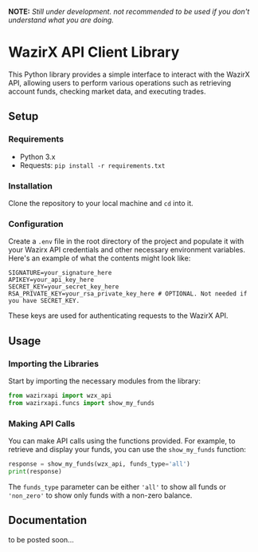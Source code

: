 **NOTE:** *Still under development. not recommended to be used if you don't understand what you are doing.*

# WazirX API Client Library

This Python library provides a simple interface to interact with the WazirX API, allowing users to perform various operations such as retrieving account funds, checking market data, and executing trades.

## Setup

### Requirements

- Python 3.x
- Requests: `pip install -r requirements.txt`

### Installation

Clone the repository to your local machine and `cd` into it.

### Configuration

Create a `.env` file in the root directory of the project and populate it with your Wazirx API credentials and other necessary environment variables. Here's an example of what the contents might look like:

```
SIGNATURE=your_signature_here
APIKEY=your_api_key_here
SECRET_KEY=your_secret_key_here
RSA_PRIVATE_KEY=your_rsa_private_key_here # OPTIONAL. Not needed if you have SECRET_KEY.
```

These keys are used for authenticating requests to the WazirX API.

## Usage

### Importing the Libraries

Start by importing the necessary modules from the library:

```python
from wazirxapi import wzx_api
from wazirxapi.funcs import show_my_funds
```

### Making API Calls

You can make API calls using the functions provided. For example, to retrieve and display your funds, you can use the `show_my_funds` function:

```python
response = show_my_funds(wzx_api, funds_type='all')
print(response)
```

The `funds_type` parameter can be either `'all'` to show all funds or `'non_zero'` to show only funds with a non-zero balance.

## Documentation

to be posted soon...
